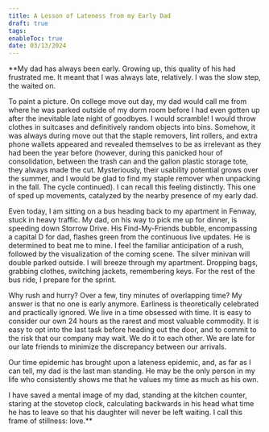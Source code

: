 ```yaml
---
title: A Lesson of Lateness from my Early Dad
draft: true
tags: 
enableToc: true
date: 03/13/2024
---
```


**My dad has always been early. Growing up, this quality of his had frustrated me. It meant that I was always late, relatively. I was the slow step, the waited on. 

  
  

To paint a picture. On college move out day, my dad would call me from where he was parked outside of my dorm room before I had even gotten up after the inevitable late night of goodbyes. I would scramble! I would throw clothes in suitcases and definitively random objects into bins. Somehow, it was always during move out that the staple removers, lint rollers, and extra phone wallets appeared and revealed themselves to be as irrelevant as they had been the year before (however, during this panicked hour of consolidation, between the trash can and the gallon plastic storage tote, they always made the cut. Mysteriously, their usability potential grows over the summer, and I would be glad to find my staple remover when unpacking in the fall. The cycle continued). I can recall this feeling distinctly. This one of sped up movements, catalyzed by the nearby presence of my early dad. 

  
  

Even today, I am sitting on a bus heading back to my apartment in Fenway, stuck in heavy traffic. My dad, on his way to pick me up for dinner, is speeding down Storrow Drive. His Find-My-Friends bubble, encompassing a capital D for dad, flashes green from the continuous live updates. He is determined to beat me to mine. I feel the familiar anticipation of a rush, followed by the visualization of the coming scene. The silver minivan will double parked outside. I will breeze through my apartment. Dropping bags, grabbing clothes, switching jackets, remembering keys. For the rest of the bus ride, I prepare for the sprint. 

  
  

Why rush and hurry? Over a few, tiny minutes of overlapping time? My answer is that no one is early anymore. Earliness is theoretically celebrated and practically ignored. We live in a time obsessed with time. It is easy to consider our own 24 hours as the rarest and most valuable commodity. It is easy to opt into the last task before heading out the door, and to commit to the risk that our company may wait. We do it to each other. We are late for our late friends to minimize the discrepancy between our arrivals. 

  
  

Our time epidemic has brought upon a lateness epidemic, and, as far as I can tell, my dad is the last man standing. He may be the only person in my life who consistently shows me that he values my time as much as his own. 

  
  

I have saved a mental image of my dad, standing at the kitchen counter, staring at the stovetop clock, calculating backwards in his head what time he has to leave so that his daughter will never be left waiting. I call this frame of stillness: love.**